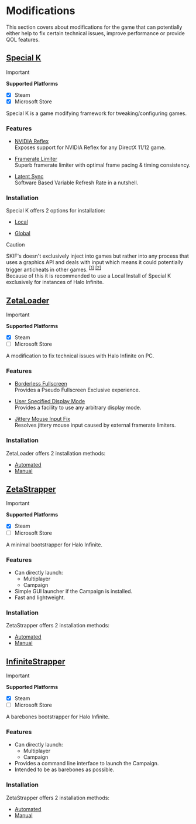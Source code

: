 # Modifications
This section covers about modifications for the game that can potentially either help to fix certain technical issues, improve performance or provide QOL features.


## [Special K](https://github.com/SpecialKO/SpecialK)

> [!IMPORTANT]
> **Supported Platforms**
> - [x] Steam
> - [x] Microsoft Store

Special K is a game modifying framework for tweaking/configuring games.

### Features
- [NVIDIA Reflex](https://wiki.special-k.info/en/Advanced/Video#nvidia-reflex)<br>
    Exposes support for NVIDIA Reflex for any DirectX 11/12 game.

- [Framerate Limiter](https://wiki.special-k.info/en/Advanced/Video#frame-rate-limiter)<br>
    Superb framerate limiter with optimal frame pacing & timing consistency.

- [Latent Sync](https://wiki.special-k.info/en/Advanced/Video#latent-sync)<br>
    Software Based Variable Refresh Rate in a nutshell.


### Installation
Special K offers 2 options for installation:
- [Local](https://wiki.special-k.info/en/SpecialK/Local#set-up-a-local-install)

- [Global](https://wiki.special-k.info/SpecialK/Global#multiplayer-games)

> [!CAUTION]
> SKIF's doesn't exclusively inject into games but rather into any process that uses a graphics API and deals with input which means it could potentially trigger anticheats in other games. <sup><a href="https://wiki.special-k.info/SpecialK/Global#technical-info">[1]</a></sup> <sup><a href="https://wiki.special-k.info/SpecialK/Global#multiplayer-games">[2]</a></sup><br>
> Because of this it is recommended to use a Local Install of Special K exclusively for instances of Halo Infinite.<br>

## [ZetaLoader](https://github.com/Aetopia/ZetaLoader)

> [!IMPORTANT]
> **Supported Platforms**
> - [x] Steam
> - [ ] Microsoft Store

A modification to fix technical issues with Halo Infinite on PC.

### Features
- [Borderless Fullscreen](https://github.com/Aetopia/ZetaLoader#borderless-fullscreen)<br>
    Provides a Pseudo Fullscreen Exclusive experience.

- [User Specified Display Mode](https://github.com/Aetopia/ZetaLoader#user-specified-display-mode)<br>
    Provides a facility to use any arbitrary display mode.

- [Jittery Mouse Input Fix](https://github.com/Aetopia/ZetaLoader#jittery-mouse-input-fx)<br>
    Resolves jittery mouse input caused by external framerate limiters.

### Installation
ZetaLoader offers 2 installation methods:<br>
- [Automated](https://github.com/Aetopia/ZetaLoader#automated)
- [Manual](https://github.com/Aetopia/ZetaLoader#manual)

## [ZetaStrapper](https://github.com/Aetopia/ZetaStrapper)
> [!IMPORTANT]
> **Supported Platforms**
> - [x] Steam
> - [ ] Microsoft Store

A minimal bootstrapper for Halo Infinite.

### Features
- Can directly launch:
    - Multiplayer
    - Campaign
- Simple GUI launcher if the Campaign is installed.
- Fast and lightweight.

### Installation
ZetaStrapper offers 2 installation methods:<br>
- [Automated](https://github.com/Aetopia/ZetaStrapper#automated)
- [Manual](https://github.com/Aetopia/ZetaStrapper#manual)


## [InfiniteStrapper](https://github.com/Aetopia/ZetaStrapper)
> [!IMPORTANT]
> **Supported Platforms**
> - [x] Steam
> - [ ] Microsoft Store

A barebones bootstrapper for Halo Infinite.

### Features
- Can directly launch:
    - Multiplayer
    - Campaign
- Provides a command line interface to launch the Campaign.
- Intended to be as barebones as possible.

### Installation
ZetaStrapper offers 2 installation methods:<br>
- [Automated](https://github.com/Aetopia/InfiniteStrapper#automated)
- [Manual](https://github.com/Aetopia/InfiniteStrapper#manual)